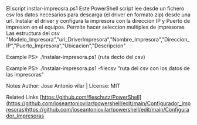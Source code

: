 El script instlar-impreosra.ps1
Este PowerShell script lee desde un fichero csv los datos necesarios para descarga (el driver en formato zip) desde una url. Instalar el 
driver y configura la impresora con la direccion IP y Puerto de impresion en el equipos. Permite hacer seleccion multiples de impresoras
Las estructura del csv
"Modelo_Impresora","url_DriverImpresora","Nombre_Impresora","Direccion_IP","Puerto_Impresora","Ubicacion","Descripcion"

Example
PS> ./instalar-impresora.ps1 (ruta decto del csv)

Example
PS> ./instalar-impresora.ps1 -filecsv "ruta del csv con los datos de las impresoras"

Notes
Author: Jose Antonio vilar | License: MIT

Related Links
[https://github.com/fleschutz/PowerShell](https://github.com/joseantoniovilar/powershell/edit/main/Configurador_Impresoras)https://github.com/joseantoniovilar/powershell/edit/main/Configurador_Impresoras
